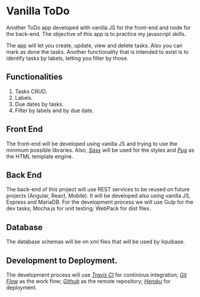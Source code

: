 # Vanilla ToDo

Another ToDo app developed with vanilla JS for the front-end and node for the back-end. The objective of this app is to practice my javascript skills.

The app will let you create, update, view and delete tasks. Also you can mark as done the tasks. 
Another functionality that is intended to exist is to identify tasks by labels, letting you filter by those.

## Functionalities

1. Tasks CRUD.
2. Labels.
3. Due dates by tasks.
4. Filter by labels and by due date.

## Front End

The front-end will be developed using vanilla JS and trying to use the minimum possible libraries. Also, [*Sass*](https://sass-lang.com/) will be used for the styles and [*Pug*](https://pugjs.org) as the HTML template engine.

## Back End

The back-end of this project will use REST services to be reused on future projects (Angular, React, Mobile). It will be developed also using vanilla JS, Express and MariaDB. For the development process we will use Gulp for the dev tasks; Mocha.js for unit testing; WebPack for dist files.

## Database

The database schemas will be on xml files that will be used by liquibase.

## Development to Deployment.

The development process will use [*Travis CI*](https://travis-ci.org/) for continious integration; [*Git Flow*](https://nvie.com/posts/a-successful-git-branching-model/) as the work flow; [*Github*](https://github.com/) as the remote repository; [*Heroku*](https://heroku.com/) for deployment.
